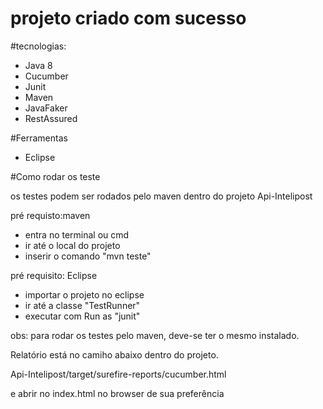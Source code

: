 # projeto criado com sucesso

#tecnologias:

- Java 8
- Cucumber
- Junit
- Maven
- JavaFaker
- RestAssured


#Ferramentas

- Eclipse


#Como rodar os teste

os testes podem ser rodados pelo maven dentro do projeto Api-Intelipost

pré requisto:maven
- entra no terminal ou cmd
- ir até o local do projeto
- inserir o comando "mvn teste"

pré requisito: Eclipse
- importar o projeto no eclipse
- ir até a classe "TestRunner"
- executar com Run as "junit"

obs: para rodar os testes pelo maven, deve-se ter o mesmo instalado.


Relatório está no camiho abaixo dentro do projeto.

Api-Intelipost/target/surefire-reports/cucumber.html

e abrir no index.html no browser de sua preferência


